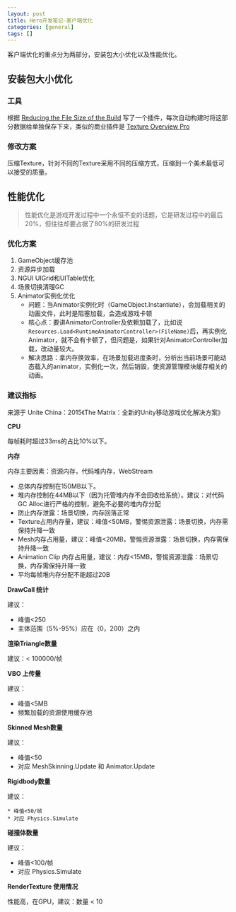 ```yaml
---
layout: post
title: Hero开发笔记-客户端优化
categories: [general]
tags: []
---
```


客户端优化的重点分为两部分，安装包大小优化以及性能优化。

## 安装包大小优化 ##

### 工具 ###
根据 [Reducing the File Size of the Build](http://docs.unity3d.com/Manual/ReducingFilesize.html) 写了一个插件，每次自动构建时将这部分数据给单独保存下来，类似的商业插件是 [Texture Overview Pro](https://kharma.unity3d.com/en/#!/content/10832)

### 修改方案 ###

压缩Texture，针对不同的Texture采用不同的压缩方式，压缩到一个美术最低可以接受的质量。

## 性能优化 ##

> 性能优化是游戏开发过程中一个永恒不变的话题，它是研发过程中的最后20%，但往往却要占据了80%的研发过程

### 优化方案 ###

1. GameObject缓存池
1. 资源异步加载
1. NGUI UIGrid和UITable优化
1. 场景切换清理GC
1. Animator实例化优化
	* 问题：当Animator实例化时（GameObject.Instantiate），会加载相关的动画文件，此时是阻塞加载，会造成游戏卡顿
	* 核心点：要讲AnimatorController及依赖加载了，比如说`Resources.Load<RuntimeAnimatorController>(FileName)`后，再实例化Animator，就不会有卡顿了，但问题是，如果针对AnimatorController加载，改动量较大。
	* 解决思路：拿内存换效率，在场景加载进度条时，分析出当前场景可能动态载入的animator，实例化一次，然后销毁，使资源管理模块缓存相关的动画。


### 建议指标 ###

来源于 Unite China：2015《The Matrix：全新的Unity移动游戏优化解决方案》

**CPU**

每帧耗时超过33ms的占比10%以下。

**内存**

内存主要因素：资源内存，代码堆内存，WebStream

* 总体内存控制在150MB以下。
* 堆内存控制在44MB以下（因为托管堆内存不会回收给系统）。建议：对代码GC Alloc进行严格的控制，避免不必要的堆内存分配
* 防止内存泄露：场景切换，内存回落正常
* Texture占用内存量，建议：峰值<50MB，警惕资源泄露：场景切换，内存需保持升降一致
* Mesh内存占用量，建议：峰值<20MB，警惕资源泄露：场景切换，内存需保持升降一致
* Animation Clip 内存占用量，建议：内存<15MB，警惕资源泄露：场景切换，内存需保持升降一致
* 平均每帧堆内存分配不能超过20B

**DrawCall 统计**

建议：

* 峰值<250
* 主体范围（5%-95%）应在（0，200）之内

**渲染Triangle数量** 

建议：< 100000/帧

**VBO 上传量**

建议：

* 峰值<5MB
* 频繁加载的资源使用缓存池

**Skinned Mesh数量**

建议：

* 峰值<50
* 对应 MeshSkinning.Update 和 Animator.Update

**Rigidbody数量**

建议：

	* 峰值<50/帧
	* 对应 Physics.Simulate


**碰撞体数量**

建议：

* 峰值<100/帧
* 对应 Physics.Simulate

**RenderTexture 使用情况** 

性能高，在GPU，建议：数量 < 10


